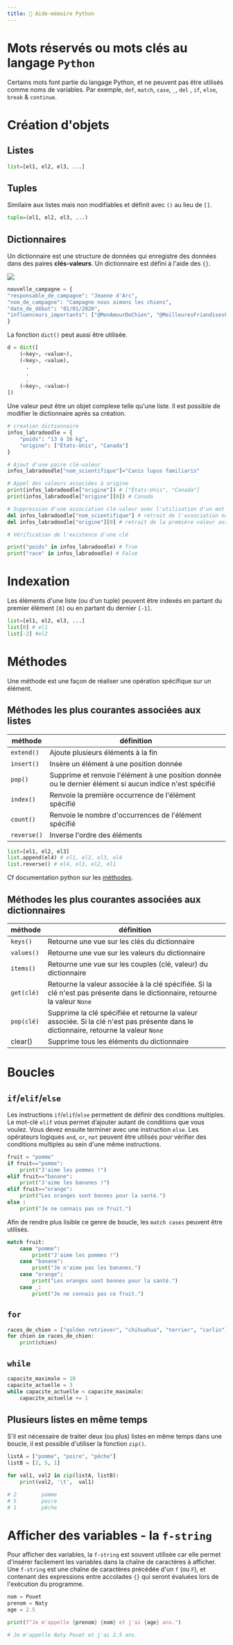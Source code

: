 ```yaml
---
title: 🐍 Aide-mémoire Python
---
```


# Mots réservés ou mots clés au langage `Python`

Certains mots font partie du langage Python, et ne peuvent pas être utilisés comme noms de variables. Par exemple, `def`, `match`, `case`, `_`, `del` , `if`, `else`, `break` & `continue`.

# Création d'objets

## Listes

```python
list=[el1, el2, el3, ...]
```

## Tuples

Similaire aux listes mais non modifiables et définit avec `()` au lieu de `[]`.

```python
tuple=(el1, el2, el3, ...)
```

## Dictionnaires

Un dictionnaire est une structure de données qui enregistre des données dans des paires **clés-valeurs**. Un dictionnaire est défini à l'aide des `{}`.

![](https://user.oc-static.com/upload/2023/04/29/16827780421019_image9.png)

```Python
nouvelle_campagne = {
"responsable_de_campagne": "Jeanne d'Arc",
"nom_de_campagne": "Campagne nous aimons les chiens",
"date_de_début": "01/01/2020",
"influenceurs_importants": ["@MonAmourDeChien", "@MeilleuresFriandisesPourChiens"]
}
```

La fonction `dict()` peut aussi être utilisée.

```Python
d = dict([
    (<key>, <value>),
    (<key>, <value),
      .
      .
      .
    (<key>, <value>)
])
```

Une valeur peut être un objet complexe telle qu'une liste.
Il est possible de modifier le dictionnaire après sa création.

```python
# creation dictionnaire
infos_labradoodle = {
    "poids": "13 à 16 kg",
    "origine": ["États-Unis", "Canada"]
}

# Ajout d'une paire clé-valeur
infos_labradoodle["nom_scientifique"]="Canis lupus familiaris"

# Appel des valeurs associées à origine
print(infos_labradoodle["origine"]) # ["États-Unis", "Canada"]
print(infos_labradoodle["origine"][0]) # Canada

# Suppression d'une association clé-valeur avec l'utilisation d'un mot clé del
del infos_labradoodle["nom_scientifique"] # retrait de l'association nom_scientifique - Canis lupus familiaris
del infos_labradoodle["origine"][0] # retrait de la première valeur associée à origine

# Vérification de l'existence d'une clé

print("poids" in infos_labradoodle) # True
print("race" in infos_labradoodle) # False

```

# Indexation

Les éléments d'une liste (ou d'un tuple) peuvent être indexés en partant du premier élément `[0]` ou en partant du dernier `[-1]`.

```python
list=[el1, el2, el3, ...]
list[0] # el1
list[-2] #el2
```

# Méthodes

Une méthode est une façon de réaliser une opération spécifique sur un élément.

## Méthodes les plus courantes associées aux listes

| méthode     | définition                                                                                               |
| ----------- | -------------------------------------------------------------------------------------------------------- |
| `extend()`  | Ajoute plusieurs éléments à la fin                                                                       |
| `insert()`  | Insère un élément à une position donnée                                                                  |
| `pop()`     | Supprime et renvoie l'élément à une position donnée ou le dernier élément si aucun indice n'est spécifié |
| `index()`   | Renvoie la première occurrence de l'élément spécifié                                                     |
| `count()`   | Renvoie le nombre d'occurrences de l'élément spécifié                                                    |
| `reverse()` | Inverse l'ordre des éléments                                                                             |

```python
list=[el1, el2, el3]
list.append(el4) # el1, el2, el3, el4
list.reverse() # el4, el3, el2, el1
```

Cf documentation python sur les [méthodes](https://docs.python.org/fr/3/tutorial/datastructures.html).

## Méthodes les plus courantes associées aux dictionnaires

| méthode    | définition                                                                                                                             |
| ---------- | -------------------------------------------------------------------------------------------------------------------------------------- |
| `keys()`   | ​​Retourne une vue sur les clés du dictionnaire                                                                                        |
| `values()` | Retourne une vue sur les valeurs du dictionnaire                                                                                       |
| `items()`  | Retourne une vue sur les couples (clé, valeur) du dictionnaire                                                                         |
| `get(clé)` | Retourne la valeur associée à la clé spécifiée. Si la clé n'est pas présente dans le dictionnaire, retourne la valeur `None`           |
| `pop(clé)` | Supprime la clé spécifiée et retourne la valeur associée. Si la clé n'est pas présente dans le dictionnaire, retourne la valeur `None` |
| clear()    | Supprime tous les éléments du dictionnaire                                                                                             |

# Boucles

## `if`/`elif`/`else`

Les instructions `if`/`elif`/`else` permettent de définir des conditions multiples. Le mot-clé `elif` vous permet d’ajouter autant de conditions que vous voulez. Vous devez ensuite terminer avec une instruction `else`. Les opérateurs logiques `and`, `or`, `not` peuvent être utilisés pour vérifier des conditions multiples au sein d'une même instructions.

```python
fruit = "pomme"
if fruit=="pomme":
    print("J'aime les pommes !")
elif fruit=="banane":
    print("J'aime les bananes !")
elif fruit=="orange":
    print("Les oranges sont bonnes pour la santé.")
else :
    print("Je ne connais pas ce fruit.")
```

Afin de rendre plus lisible ce genre de boucle, les `match cases` peuvent être utilisés.

```python
match fruit:
    case "pomme":
        print("J'aime les pommes !")
    case "banane":
        print("Je n'aime pas les bananes.")
    case "orange":
        print("Les oranges sont bonnes pour la santé.")
    case _:
        print("Je ne connais pas ce fruit.")
```

## `for`

```python
races_de_chien = ["golden retriever", "chihuahua", "terrier", "carlin"]
for chien in races_de_chien:
    print(chien)
```

## `while`

```python
capacite_maximale = 10
capacite_actuelle = 3
while capacite_actuelle < capacite_maximale:
    capacite_actuelle += 1
```

## Plusieurs listes en même temps

S'il est nécessaire de traiter deux (ou plus) listes en même temps dans une boucle, il est possible d'utiliser la fonction `zip()`.

```python
listA = ["pomme", "poire", "pêche"]
listB = [2, 5, 1]

for val1, val2 in zip(listA, listB):
    print(val2, '\t',  val1)

# 2        pomme
# 5        poire
# 1        pêche
```

# Afficher des variables - la `f-string`

Pour afficher des variables, la `f-string` est souvent utilisée car elle permet d'insérer facilement les variables dans la chaîne de caractères à afficher. Une `f-string` est une chaîne de caractères précédée d'un `f` (ou `F`), et contenant des expressions entre accolades `{}` qui seront évaluées lors de l'exécution du programme.

```python
nom = Pouet
prenom = Naty
age = 2.5

print(f"Je m'appelle {prenom} {nom} et j'ai {age} ans.")

# Je m'appelle Naty Pouet et j'ai 2.5 ans.
```
